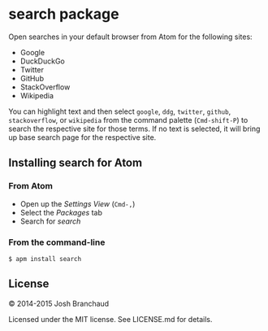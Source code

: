 # search package

Open searches in your default browser from Atom for the following sites:

- Google
- DuckDuckGo
- Twitter
- GitHub
- StackOverflow
- Wikipedia

You can highlight text and then select `google`, `ddg`, `twitter`, `github`, `stackoverflow`, or `wikipedia` from the command palette (`Cmd-shift-P`) to search the respective site for those terms. If no text is selected, it will bring up base search page for the respective site.

<!-- screenshot/gif -->

## Installing search for Atom

### From Atom

- Open up the *Settings View* (`Cmd-,`)
- Select the *Packages* tab
- Search for *search*

### From the command-line

    $ apm install search

## License

&copy; 2014-2015 Josh Branchaud

Licensed under the MIT license. See LICENSE.md for details.
